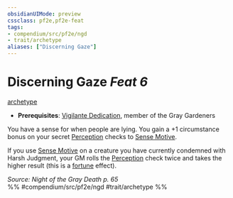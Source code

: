 ```yaml
---
obsidianUIMode: preview
cssclass: pf2e,pf2e-feat
tags:
- compendium/src/pf2e/ngd
- trait/archetype
aliases: ["Discerning Gaze"]
---
```

# Discerning Gaze  *Feat 6*  
[archetype](../../Rules/traits/archetype.md)  

- **Prerequisites**: [Vigilante Dedication](vigilante-dedication-apg.md), member of the Gray Gardeners

You have a sense for when people are lying. You gain a +1 circumstance bonus on your secret [Perception](../skills.md#Perception) checks to [Sense Motive](../../Rules/actions/sense-motive.md).

If you use [Sense Motive](../../Rules/actions/sense-motive.md) on a creature you have currently condemned with Harsh Judgment, your GM rolls the [Perception](../skills.md#Perception) check twice and takes the higher result (this is a [fortune](../../Rules/traits/fortune.md) effect).

*Source: Night of the Gray Death p. 65*  
%% #compendium/src/pf2e/ngd #trait/archetype %%
